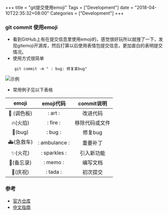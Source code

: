 +++
title = "git提交使用emoji"
Tags = ["Development"]
date = "2018-04-10T22:35:32+08:00"
Categories = ["Development"]
+++
### git commit 使用emoji
* 看到GitHub上有在提交信息里使用emoji的，感觉很好玩所以就搜了一下，发现gitemoji开源库，然后打算以后使用表情包提交信息，更加直白的表明提交情况。
* 使用方式很简单 

```
    git commit -m " : bug: 修复某bug"
```


 ![示例](https://raw.githubusercontent.com/pugongyingbo/pugongyingbo.github.io/master/images/gitemoji.jpg)
 
* 常用例子见以下表格

|emoji | emoji代码 | commit说明|
 :-:|:-:|:-:
 :art: (调色板)     | : art : |   改进代码     
 :fire:(火焰)        |   : fire :   |   移除代码或文件   
 :bug:(bug)        |    : bug :    |  修复bug  
 :ambulance:(急救车)| : ambulance :|重要补丁
 :sparkles:(火花)| : sparkles :|引入新功能
 :memo:(备忘录)| : memo :|编写文档
 :tada:(庆祝)| : tada :|初次提交

### 参考
* [官方仓库](https://github.com/carloscuesta/gitmoji/) 
* [中文指南](https://github.com/liuchengxu/git-commit-emoji-cn/)
